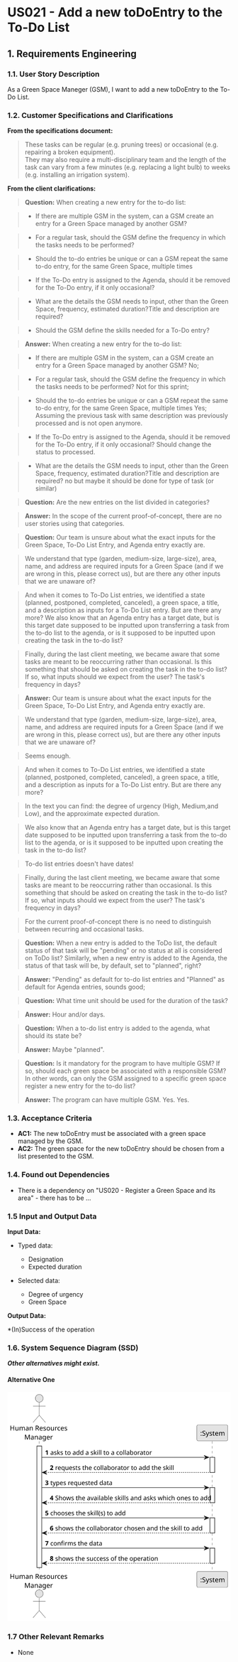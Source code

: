 # US021 - Add a new toDoEntry to the To-Do List

## 1. Requirements Engineering

### 1.1. User Story Description

As a Green Space Maneger (GSM), I want to add a new toDoEntry to the To-Do List.

### 1.2. Customer Specifications and Clarifications

**From the specifications document:**

>   These tasks can be regular (e.g. pruning trees) or occasional (e.g. repairing a broken equipment).  
>   They may also require a multi-disciplinary team and the length of the task can vary from a few minutes (e.g. replacing a light bulb) to weeks (e.g. installing an irrigation system).

**From the client clarifications:**

> **Question:** When creating a new entry for the to-do list:

> - If there are multiple GSM in the system, can a GSM create an entry for a Green Space managed by another GSM? 

> - For a regular task, should the GSM define the frequency in which the tasks needs to be performed?

> - Should the to-do entries be unique or can a GSM repeat the same to-do entry, for the same Green Space, multiple times 

> - If the To-Do entry is assigned to the Agenda, should it be removed for the To-Do entry, if it only occasional? 

> - What are the details the GSM needs to input, other than the Green Space, frequency, estimated duration?Title and description are required? 

> - Should the GSM define the skills needed for a To-Do entry?

> **Answer:** When creating a new entry for the to-do list:

> - If there are multiple GSM in the system, can a GSM create an entry for a Green Space managed by another GSM?
  No;

> - For a regular task, should the GSM define the frequency in which the tasks needs to be performed?
  Not for this sprint;

> - Should the to-do entries be unique or can a GSM repeat the same to-do entry, for the same Green Space, multiple times
  Yes; Assuming the previous task with same description was previously processed and is not open anymore.

> - If the To-Do entry is assigned to the Agenda, should it be removed for the To-Do entry, if it only occasional?
  Should change the status to processed.

> - What are the details the GSM needs to input, other than the Green Space, frequency, estimated duration?Title and description are required?
  no but maybe it should be done for type of task (or similar)


> **Question:** Are the new entries on the list divided in categories?

> **Answer:** In the scope of the current proof-of-concept, there are no user stories using that categories.


> **Question:** Our team is unsure about what the exact inputs for the Green Space, To-Do List Entry, and Agenda entry exactly are.

> We understand that type (garden, medium-size, large-size), area, name, and address are required inputs for a Green Space (and if we are wrong in this, please correct us), but are there any other inputs that we are unaware of?

> And when it comes to To-Do List entries, we identified a state (planned, postponed, completed, canceled), a green space, a title, and a description as inputs for a To-Do List entry. But are there any more? We also know that an Agenda entry has a target date, but is this target date supposed to be inputted upon transferring a task from the to-do list to the agenda, or is it supposed to be inputted upon creating the task in the to-do list?

> Finally, during the last client meeting, we became aware that some tasks are meant to be reoccurring rather than occasional. Is this something that should be asked on creating the task in the to-do list? If so, what inputs should we expect from the user? The task's frequency in days?

> **Answer:** Our team is unsure about what the exact inputs for the Green Space, To-Do List Entry, and Agenda entry exactly are.

> We understand that type (garden, medium-size, large-size), area, name, and address are required inputs for a Green Space (and if we are wrong in this, please correct us), but are there any other inputs that we are unaware of?

> Seems enough.

> And when it comes to To-Do List entries, we identified a state (planned, postponed, completed, canceled), a green space, a title, and a description as inputs for a To-Do List entry. But are there any more?

> In the text you can find: the degree of urgency (High, Medium,and Low), and the approximate expected duration.

> We also know that an Agenda entry has a target date, but is this target date supposed to be inputted upon transferring a task from the to-do list to the agenda, or is it supposed to be inputted upon creating the task in the to-do list?

> To-do list entries doesn't have dates!

> Finally, during the last client meeting, we became aware that some tasks are meant to be reoccurring rather than occasional. Is this something that should be asked on creating the task in the to-do list? If so, what inputs should we expect from the user? The task's frequency in days?

> For the current proof-of-concept there is no need to distinguish between recurring and occasional tasks.

> **Question:** When a new entry is added to the ToDo list, the default status of that task will be "pending" or no status at all is considered on ToDo list?
Similarly, when a new entry is added to the Agenda, the status of that task will be, by default, set to "planned", right?

> **Answer:** "Pending" as default for to-do list entries and "Planned" as default for Agenda entries, sounds good;

> **Question:** What time unit should be used for the duration of the task?

> **Answer:** Hour and/or days.

> **Question:** When a to-do list entry is added to the agenda, what should its state be?
>
> **Answer:** Maybe "planned".

> **Question:** Is it mandatory for the program to have multiple GSM? If so, should each green space be associated with a responsible GSM? In other words, can only the GSM assigned to a specific green space register a new entry for the to-do list?
>
> **Answer:** The program can have multiple GSM.  Yes. Yes.


### 1.3. Acceptance Criteria

* **AC1:** The new toDoEntry must be associated with a green space managed by the GSM.
* **AC2:** The green space for the new toDoEntry should be chosen from a list presented to the GSM.


### 1.4. Found out Dependencies

* There is a dependency on "US020 - Register a Green Space and its area" - there has to be ...

### 1.5 Input and Output Data

**Input Data:**

* Typed data:
  * Designation
  * Expected duration

* Selected data:
  * Degree of urgency
  * Green Space 

**Output Data:**

  *(In)Success of the operation

### 1.6. System Sequence Diagram (SSD)

**_Other alternatives might exist._**

#### Alternative One

![System Sequence Diagram - Alternative One](svg/us021-alternative-one.svg)

### 1.7 Other Relevant Remarks

* None